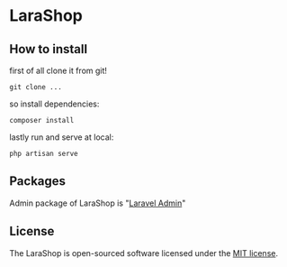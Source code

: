 # LaraShop
## How to install

first of all clone it from git!
```
git clone ...
```
so install dependencies:
```
composer install
```
lastly run and serve at local:
```
php artisan serve
```

## Packages
Admin package of LaraShop is "[Laravel Admin](https://github.com/z-song/laravel-admin)"


## License

The LaraShop is open-sourced software licensed under the [MIT license](https://opensource.org/licenses/MIT).
